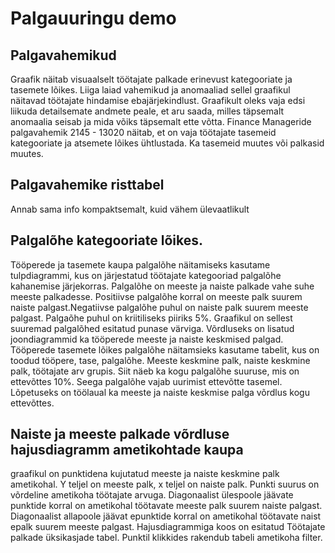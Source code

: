 # Palgauuringu demo
## Palgavahemikud 
Graafik näitab visuaalselt töötajate palkade erinevust kategooriate ja tasemete lõikes. Liiga laiad vahemikud ja anomaaliad sellel graafikul näitavad  töötajate hindamise ebajärjekindlust. Graafikult oleks vaja edsi liikuda detailsemate andmete peale, et aru saada, milles täpsemalt anomaalia seisab ja mida võiks täpsemalt ette võtta. Finance Manageride palgavahemik 2145 - 13020 näitab, et on vaja töötajate tasemeid kategooriate ja atsemete lõikes ühtlustada. Ka tasemeid muutes või palkasid muutes.
## Palgavahemike risttabel
Annab sama info kompaktsemalt, kuid vähem ülevaatlikult
## Palgalõhe kategooriate lõikes.
Tööperede ja tasemete kaupa palgalõhe näitamiseks kasutame tulpdiagrammi, kus on järjestatud töötajate kategooriad palgalõhe kahanemise järjekorras. Palgalõhe on meeste ja naiste palkade vahe suhe meeste palkadesse. Positiivse palgalõhe korral on meeste palk suurem naiste palgast.Negatiivse palgalõhe puhul on naiste palk suurem meeste palgast. Palgaõhe puhul on kriitiliseks piiriks 5%. Graafikul on sellest suuremad palgalõhed esitatud punase värviga. Võrdluseks on lisatud joondiagrammid ka tööperede meeste ja naiste keskmised palgad.  
Tööperede tasemete lõikes palgalõhe näitamsieks kasutame tabelit, kus on toodud tööpere, tase, palgalõhe. Meeste keskmine palk, naiste keskmine palk, töötajate arv grupis. Siit näeb ka kogu palgalõhe suuruse, mis on ettevõttes 10%. Seega palgalõhe vajab uurimist ettevõtte tasemel.    
Lõpetuseks on töölaual ka meeste ja naiste keskmise palga võrdlus kogu ettevõttes. 
## Naiste ja meeste palkade võrdluse hajusdiagramm ametikohtade kaupa
graafikul on punktidena kujutatud meeste ja naiste keskmine palk ametikohal. Y teljel on meeste palk, x teljel on naiste palk. Punkti suurus on võrdeline ametikoha töötajate arvuga. Diagonaalist ülespoole jäävate punktide korral on ametikohal töötavate meeste palk suurem naiste palgast. Diagonaalist allapoole jäävat epunktide korral on ametikohal töötavate naist epalk suurem meeste palgast.
Hajusdiagrammiga koos on esitatud Töötajate palkade üksikasjade tabel. Punktil klikkides rakendub tabeli ametikoha filter. 